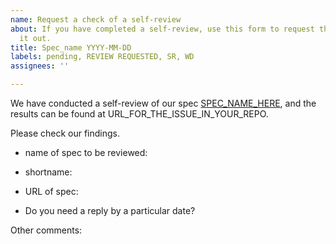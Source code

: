 ```yaml
---
name: Request a check of a self-review
about: If you have completed a self-review, use this form to request that APA check
  it out.
title: Spec_name YYYY-MM-DD
labels: pending, REVIEW REQUESTED, SR, WD
assignees: ''

---
```


We have conducted a self-review of our spec [SPEC_NAME_HERE](URL_GOES_HERE), and the results can be found at URL_FOR_THE_ISSUE_IN_YOUR_REPO.

Please check our findings.

- name of spec to be reviewed:
- shortname:
- URL of spec:

- Do you need a reply by a particular date?


Other comments:
